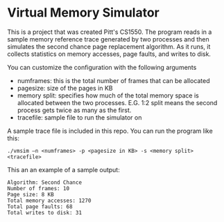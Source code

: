 # Virtual Memory Simulator

This is a project that was created Pitt's CS1550. The program reads in a sample memory reference trace generated by two processes and then simulates the second chance page replacement algorithm. As it runs, it collects statistics on memory accesses, page faults, and writes to disk.

You can customize the configuration with the following arguments 
* numframes: this is the total number of frames that can be allocated
* pagesize: size of the pages in KB
* memory split: specifies how much of the total memory space is allocated between the two processes. E.G. 1:2 split means the second process gets twice as many as the first. 
* tracefile: sample file to run the simulator on

A sample trace file is included in this repo. You can run the program like this:

```
./vmsim –n <numframes> -p <pagesize in KB> -s <memory split> <tracefile>
```

This an an example of a sample output:

```
Algorithm: Second Chance
Number of frames: 10
Page size: 8 KB
Total memory accesses: 1270
Total page faults: 68
Total writes to disk: 31
```